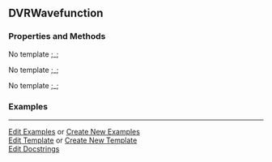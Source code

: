 ## <a id="Psience.DVR.Wavefunctions.DVRWavefunction">DVRWavefunction</a>


### Properties and Methods
No template ;_;

No template ;_;

No template ;_;

### Examples


___

[Edit Examples](https://github.com/McCoyGroup/Psience/edit/gh-pages/ci/examples/ci/docs/Psience/DVR/Wavefunctions/DVRWavefunction.md) or 
[Create New Examples](https://github.com/McCoyGroup/Psience/new/gh-pages/?filename=ci/examples/ci/docs/Psience/DVR/Wavefunctions/DVRWavefunction.md) <br/>
[Edit Template](https://github.com/McCoyGroup/Psience/edit/gh-pages/ci/docs/ci/docs/Psience/DVR/Wavefunctions/DVRWavefunction.md) or 
[Create New Template](https://github.com/McCoyGroup/Psience/new/gh-pages/?filename=ci/docs/templates/ci/docs/Psience/DVR/Wavefunctions/DVRWavefunction.md) <br/>
[Edit Docstrings](https://github.com/McCoyGroup/Psience/edit/edit/DVR/Wavefunctions.py?message=Update%20Docs)